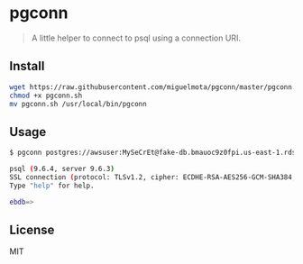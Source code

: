 # pgconn

> A little helper to connect to psql using a connection URI.

## Install

```bash
wget https://raw.githubusercontent.com/miguelmota/pgconn/master/pgconn.sh
chmod +x pgconn.sh
mv pgconn.sh /usr/local/bin/pgconn
```

## Usage

```bash
$ pgconn postgres://awsuser:MySeCrEt@fake-db.bmauoc9z0fpi.us-east-1.rds.amazonaws.com:5432/ebdb

psql (9.6.4, server 9.6.3)
SSL connection (protocol: TLSv1.2, cipher: ECDHE-RSA-AES256-GCM-SHA384, bits: 256, compression: off)
Type "help" for help.

ebdb=>
```


## License

MIT
